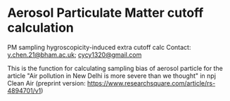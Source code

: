 # Aerosol Particulate Matter cutoff calculation
PM sampling hygroscopicity-induced extra cutoff calc
Contact: y.chen.21@bham.ac.uk;   cycy1320@gmail.com

This is the function for calculating sampling bias of aerosol particle for the article "Air pollution in New Delhi is more severe than we thought" in npj Clean Air (preprint version: https://www.researchsquare.com/article/rs-4894701/v1)

